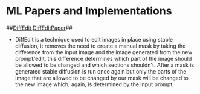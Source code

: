 # ML Papers and Implementations
##[DiffEdit](https://github.com/ChrisDoh100/MLPapers/blob/main/DiffEdit.ipynb),[DiffEditPaper](https://arxiv.org/pdf/2210.11427)##
* DiffEdit is a technique used to edit images in place using stable diffusion, it removes the need to create a manual mask by taking the difference from the input image and the image generated from the new prompt/edit, this difference determines which part of
the image should be allowed to be changed and which sections shouldn't. After a mask is generated stable diffusion is run once again but only the parts of the image that are allowed to be changed by our mask will be changed to the new image which, again, is determined by the input
prompt.

